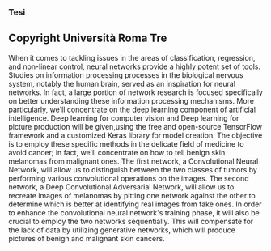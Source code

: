 ### Tesi ###
## Copyright Università Roma Tre ##
When it comes to tackling issues in the areas of classification, regression, and non-linear control, neural networks provide a highly potent set of tools.
Studies on information processing processes in the biological nervous system, notably the human brain, served as an inspiration for neural networks.
In fact, a large portion of network research is focused specifically on better understanding these information processing mechanisms.
More particularly, we'll concentrate on the deep learning component of artificial intelligence. Deep learning for computer vision and
Deep learning for picture production will be given,using the free and open-source TensorFlow framework and a customized Keras library for model creation.
The objective is to employ these specific methods in the delicate field of medicine to avoid cancer; 
in fact, we'll concentrate on how to tell benign skin melanomas from malignant ones.
The first network, a Convolutional Neural Network, will allow us to distinguish between the
two classes of tumors by performing various convolutional operations on the images. The second network, 
a Deep Convolutional Adversarial Network, will allow us to recreate images of melanomas by pitting one network against the 
other to determine which is better at identifying real images from fake ones.
In order to enhance the convolutional neural network's training phase, it will also be crucial to employ the two networks sequentially.
This will compensate for the lack of data by utilizing generative networks, which will produce pictures of benign and malignant skin cancers.
